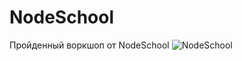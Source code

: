 # NodeSchool
Пройденный воркшоп от NodeSchool
![NodeSchool](https://github.com/Diler22SS/NodeSchool/assets/116864243/d8096b83-f0e9-4279-a2c5-c6efdc542d68)
